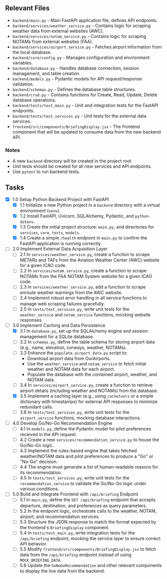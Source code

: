 ## Relevant Files

- `backend/main.py` - Main FastAPI application file, defines API endpoints.
- `backend/services/weather_service.py` - Contains logic for scraping weather data from external websites (AWC).
- `backend/services/notam_service.py` - Contains logic for scraping NOTAMs from external websites (FAA).
- `backend/services/airport_service.py` - Fetches airport information from the local database.
- `backend/core/config.py` - Manages configuration and environment variables.
- `backend/database.py` - Handles database connection, session management, and table creation.
- `backend/models.py` - Pydantic models for API request/response validation.
- `backend/schemas.py` - Defines the database table structures.
- `backend/crud.py` - Contains functions for Create, Read, Update, Delete database operations.
- `backend/tests/test_main.py` - Unit and integration tests for the FastAPI endpoints.
- `backend/tests/test_services.py` - Unit tests for the external data services.
- `frontend/src/components/BriefingDisplay.jsx` - The frontend component that will be updated to consume data from the new backend API.

### Notes

- A new `backend` directory will be created in the project root.
- Unit tests should be created for all new services and API endpoints.
- Use `pytest` to run backend tests.

## Tasks

- [x] 1.0 Setup Python Backend Project with FastAPI
  - [x] 1.1 Initialize a new Python project in a `backend` directory with a virtual environment (`venv`).
  - [x] 1.2 Install FastAPI, Uvicorn, SQLAlchemy, Pydantic, and `python-dotenv`.
  - [x] 1.3 Create the initial project structure: `main.py`, and directories for `services`, `core`, `tests`, `models`.
  - [x] 1.4 Create a simple `/health` endpoint in `main.py` to confirm the FastAPI application is running correctly.
- [ ] 2.0 Implement External Data Acquisition Layer
  - [ ] 2.1 In `services/weather_service.py`, create a function to scrape METARs and TAFs from the Aviation Weather Center (AWC) website for a given ICAO code.
  - [ ] 2.2 In `services/notam_service.py`, create a function to scrape NOTAMs from the FAA NOTAM System website for a given ICAO code.
  - [ ] 2.3 In `services/weather_service.py`, add a function to scrape enroute weather warnings from the AWC website.
  - [ ] 2.4 Implement robust error handling in all service functions to manage web scraping failures gracefully.
  - [ ] 2.5 In `tests/test_services.py`, write unit tests for the `weather_service` and `notam_service` functions, mocking website responses.
- [ ] 3.0 Implement Caching and Data Persistence
  - [x] 3.1 In `database.py`, set up the SQLAlchemy engine and session management for a SQLite database.
  - [ ] 3.2 In `schemas.py`, define the table schema for storing airport data (e.g., name, elevation, runways, weather, NOTAMs).
  - [ ] 3.3 Enhance the `populate_airport_data.py` script to:
    - Download airport data from OurAirports.
    - Use the `weather_service` and `notam_service` to fetch initial weather and NOTAM data for each airport.
    - Populate the database with the combined airport, weather, and NOTAM data.
  - [ ] 3.4 In `services/airport_service.py`, create a function to retrieve airport details (including weather and NOTAMs) from the database.
  - [x] 3.5 Implement a caching layer (e.g., using `cachetools` or a simple dictionary with timestamps) for external API responses to minimize redundant calls.
  - [ ] 3.6 In `tests/test_services.py`, write unit tests for the `airport_service` functions, mocking database interactions.
- [ ] 4.0 Develop Go/No-Go Recommendation Engine
  - [ ] 4.1 In `models.py`, define the Pydantic model for pilot preferences received in the API request.
  - [ ] 4.2 Create a new `services/recommendation_service.py` to house the Go/No-Go logic.
  - [ ] 4.3 Implement the rules-based engine that takes fetched weather/NOTAM data and pilot preferences to produce a "Go" or "No-Go" decision.
  - [ ] 4.4 The engine must generate a list of human-readable reasons for its recommendation.
  - [ ] 4.5 In `tests/test_services.py`, write unit tests for the `recommendation_service` to validate the Go/No-Go logic under various conditions.
- [ ] 5.0 Build and Integrate Frontend with `/api/briefing` Endpoint
  - [ ] 5.1 In `main.py`, define the `GET /api/briefing` endpoint that accepts departure, destination, and preferences as query parameters.
  - [ ] 5.2 In the endpoint logic, orchestrate calls to the weather, NOTAM, airport, and recommendation services.
  - [ ] 5.3 Structure the JSON response to match the format expected by the frontend's `BriefingDisplay` component.
  - [ ] 5.4 In `tests/test_main.py`, write integration tests for the `/api/briefing` endpoint, mocking the service layer to ensure correct API behavior.
  - [ ] 5.5 Modify `frontend/src/components/BriefingDisplay.jsx` to fetch data from the `/api/briefing` endpoint instead of using `MOCK_BRIEFING_DATA`.
  - [ ] 5.6 Update the `GoNoGoRecommendation` and other relevant components to display the live data from the backend.